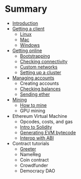# Summary

* [Introduction](README.md)
* [Getting a client](getting_a_client.md)
   * [Linux](installing_linux.md)
   * [Mac](installing_mac.md)
   * [Windows](installing_windows.md)
* [Getting online](getting_online.md)
   * [Bootstrapping](bootstrapping.md)
   * [Checking connectivity](checking_connectivity.md)
   * [Custom networks](custom_networks.md)
   * [Setting up a cluster](setting_up_a_cluster.md)
* [Managing accounts](managing_accounts.md)
   * Creating accounts
   * [Checking balances](checking_account_balances.md)
   * [Sending ether](sending_ether.md)
* [Mining](mining.md)
   * [How to mine](how_to_mine.md)
   * GPU mining
* Ethereum Virtual Machine
   * Opcodes, costs, and gas
   * [Intro to Solidity](intro_to_solidity.md)
   * [Generating EVM bytecode](generating_evm_bytecode.md)
   * [Interop with ABI](interop_with_abi.md)
* Contract tutorials
   * [Greeter](contract_greeter.md)
   * NameReg
   * Coin contract
   * Crowdfunder
   * Democracy DAO

